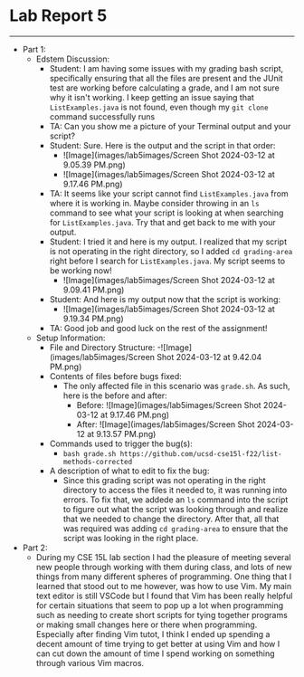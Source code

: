# Lab Report 5
---
* Part 1:
  - Edstem Discussion:
    - Student: I am having some issues with my grading bash script, specifically ensuring that all the files are present and the JUnit test are working before calculating a grade, and I am not sure why it isn't working. I keep getting an issue saying that `ListExamples.java` is not found, even though my `git clone` command successfully runs
    - TA: Can you show me a picture of your Terminal output and your script?
    - Student: Sure. Here is the output and the script in that order:
      - ![Image](images/lab5images/Screen Shot 2024-03-12 at 9.05.39 PM.png)
      - ![Image](images/lab5images/Screen Shot 2024-03-12 at 9.17.46 PM.png)
    - TA: It seems like your script cannot find `ListExamples.java` from where it is working in. Maybe consider throwing in an `ls` command to see what your script is looking at when searching for `ListExamples.java`. Try that and get back to me with your output.
    - Student: I tried it and here is my output. I realized that my script is not operating in the right directory, so I added `cd grading-area` right before I search for `ListExamples.java`. My script seems to be working now!
      - ![Image](images/lab5images/Screen Shot 2024-03-12 at 9.09.41 PM.png)
    - Student: And here is my output now that the script is working:
      - ![Image](images/lab5images/Screen Shot 2024-03-12 at 9.19.34 PM.png)
    - TA: Good job and good luck on the rest of the assignment!
  - Setup Information:
    - File and Directory Structure:
      -![Image](images/lab5images/Screen Shot 2024-03-12 at 9.42.04 PM.png)
    - Contents of files before bugs fixed:
      - The only affected file in this scenario was `grade.sh`. As such, here is the before and after:
        - Before: ![Image](images/lab5images/Screen Shot 2024-03-12 at 9.17.46 PM.png)
        - After: ![Image](images/lab5images/Screen Shot 2024-03-12 at 9.13.57 PM.png)
    - Commands used to trigger the bug(s):
      - `bash grade.sh https://github.com/ucsd-cse15l-f22/list-methods-corrected`
    - A description of what to edit to fix the bug:
      - Since this grading script was not operating in the right directory to access the files it needed to, it was running into errors. To fix that, we addede an `ls` command into the script to figure out what the script was looking through and realize that we needed to change the directory. After that, all that was required was adding `cd grading-area` to ensure that the script was looking in the right place.
* Part 2:
  - During my CSE 15L lab section I had the pleasure of meeting several new people through working with them during class, and lots of new things from many different spheres of programming. One thing that I learned that stood out to me however, was how to use Vim. My main text editor is still VSCode but I found that Vim has been really helpful for certain situations that seem to pop up a lot when programming such as needing to create short scripts for tying together programs or making small changes here or there when programming. Especially after finding Vim tutot, I think I ended up spending a decent amount of time trying to get better at using Vim and how I can cut down the amount of time I spend working on something through various Vim macros.

